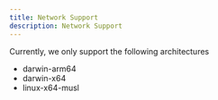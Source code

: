 ```yaml
---
title: Network Support
description: Network Support
---
```


Currently, we only support the following architectures
- darwin-arm64
- darwin-x64
- linux-x64-musl